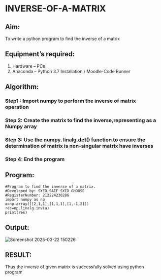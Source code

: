# INVERSE-OF-A-MATRIX
## Aim:
To write a python program to find the inverse of a matrix
## Equipment’s required:
1. 	Hardware – PCs
2. 	Anaconda – Python 3.7 Installation / Moodle-Code Runner
## Algorithm:
### Step1 : Import numpy to perform the inverse of matrix operation
### Step 2: Create the matrix to find the inverse,representing as a Numpy array
### Step 3:  Use the numpy. linalg.det() function to ensure the determination of matrix is non-singular matrix have inverses
### Step 4: End the program

## Program:
```
#Program to find the inverse of a matrix.
#Developed by: SYED SAIF SYED GHOUSE
#RegisterNumber: 212224230286
import numpy as np
a=np.array([[2,1,1],[1,1,1],[1,-1,2]])
res=np.linalg.inv(a)
print(res)
`````
## Output:
![Screenshot 2025-03-22 150226](https://github.com/user-attachments/assets/10ab4518-fdcc-4b05-bb1d-c0a61704bcea)
## RESULT:
Thus the inverse of given matrix is successfully solved using python program

